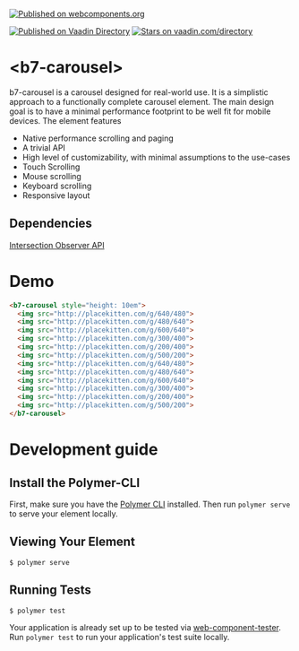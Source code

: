 [![Published on webcomponents.org](https://img.shields.io/badge/webcomponents.org-published-blue.svg?style=flat-square)](https://www.webcomponents.org/element/balint777/b7-carousel)
  
[![Published on Vaadin  Directory](https://img.shields.io/badge/Vaadin%20Directory-published-00b4f0.svg?style=flat-square)](https://vaadin.com/directory/component/balint777b7-carousel)
[![Stars on vaadin.com/directory](https://img.shields.io/vaadin-directory/star/balint777b7-carousel.svg?style=flat-square)](https://vaadin.com/directory/component/balint777b7-carousel)


# \<b7-carousel\>
b7-carousel is a carousel designed for real-world use. It is a simplistic approach to a functionally complete carousel element.
The main design goal is to have a minimal performance footprint to be well fit for mobile devices.
The element features
* Native performance scrolling and paging
* A trivial API
* High level of customizability, with minimal assumptions to the use-cases
* Touch Scrolling
* Mouse scrolling
* Keyboard scrolling
* Responsive layout

## Dependencies
[Intersection Observer API](https://developer.mozilla.org/en-US/docs/Web/API/Intersection_Observer_API#Browser_compatibility)

# Demo
<!---
```
<custom-element-demo>
  <template>
    <script src="../webcomponentsjs/webcomponents-lite.js"></script>
    <link rel="import" href="b7-carousel.html">
    <next-code-block></next-code-block>
  </template>
</custom-element-demo>
```
-->
```html
<b7-carousel style="height: 10em">
  <img src="http://placekitten.com/g/640/480">
  <img src="http://placekitten.com/g/480/640">
  <img src="http://placekitten.com/g/600/640">
  <img src="http://placekitten.com/g/300/400">
  <img src="http://placekitten.com/g/200/400">
  <img src="http://placekitten.com/g/500/200">
  <img src="http://placekitten.com/g/640/480">
  <img src="http://placekitten.com/g/480/640">
  <img src="http://placekitten.com/g/600/640">
  <img src="http://placekitten.com/g/300/400">
  <img src="http://placekitten.com/g/200/400">
  <img src="http://placekitten.com/g/500/200">
</b7-carousel>
```

# Development guide
## Install the Polymer-CLI

First, make sure you have the [Polymer CLI](https://www.npmjs.com/package/polymer-cli) installed. Then run `polymer serve` to serve your element locally.

## Viewing Your Element

```
$ polymer serve
```

## Running Tests

```
$ polymer test
```

Your application is already set up to be tested via [web-component-tester](https://github.com/Polymer/web-component-tester). Run `polymer test` to run your application's test suite locally.
